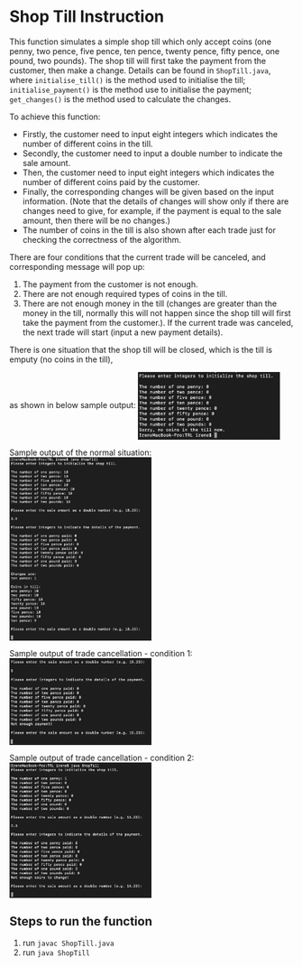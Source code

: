 # Shop Till Instruction
This function simulates a simple shop till which only accept coins (one penny, two pence, five pence, ten pence, twenty pence, fifty pence, one pound, two pounds). The shop till will first take the payment from the customer, then make a change.
Details can be found in `ShopTill.java`, where `initialise_till()` is the method used to 
initialise the till; `initialise_payment()` is the method use to initialise the payment; `get_changes()` is the method used to calculate the changes.

To achieve this function:

- Firstly, the customer need to input eight integers which indicates the number of different coins in the till.
- Secondly, the customer need to input a double number to indicate the sale amount.
- Then, the customer need to input eight integers which indicates the number of different coins paid by the customer.
- Finally, the corresponding changes will be given based on the input information. (Note that the details of changes will show only if there are changes need to give, for example, if the payment is equal to the sale amount, then there will be no changes.)
- The number of coins in the till is also shown after each trade just for checking the correctness of the algorithm.

There are four conditions that the current trade will be canceled, and corresponding message will pop up:
1. The payment from the customer is not enough.
2. There are not enough required types of coins in the till.
3. There are not enough money in the till (changes are greater than the money in the till, normally this will not happen since the shop till will first take the payment from the customer.).
If the current trade was canceled, the next trade will start (input a new payment details).

There is one situation that the shop till will be closed, which is the till is emputy (no coins in the till), 

as shown in below sample output:
<img align="center" src="docs/shop_till_closed.png" width="50%"/>

Sample output of the normal situation:
<img align="center" src="docs/normal_output.png" width="50%"/>

Sample output of trade cancellation - condition 1:
<img align="center" src="docs/condition1.png" width="50%"/>

Sample output of trade cancellation - condition 2:
<img align="center" src="docs/condition2.png" width="50%"/>

## Steps to run the function
  1. run `javac ShopTill.java`
  2. run `java ShopTill`